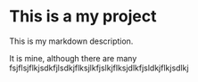 # This is a my project

This is my markdown description.

It is mine, although there are many  fsjflsjflkjsdkfjlsdkjflksjlkfjslkjflksjdlkfjsldkjflkjsdlkj